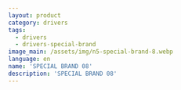 ```yaml
---
layout: product
category: drivers
tags:
  - drivers
  - drivers-special-brand
image_main: /assets/img/n5-special-brand-8.webp
language: en
name: 'SPECIAL BRAND 08'
description: 'SPECIAL BRAND 08'
---
```


